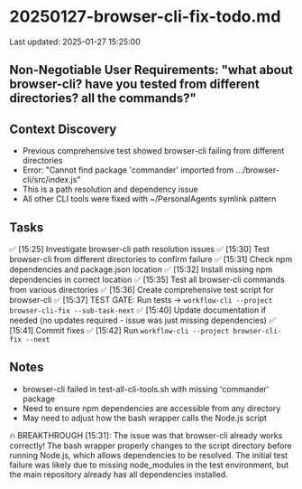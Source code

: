 # 20250127-browser-cli-fix-todo.md
Last updated: 2025-01-27 15:25:00

## Non-Negotiable User Requirements: "what about browser-cli? have you tested from different directories? all the commands?"

## Context Discovery
- Previous comprehensive test showed browser-cli failing from different directories
- Error: "Cannot find package 'commander' imported from .../browser-cli/src/index.js"
- This is a path resolution and dependency issue
- All other CLI tools were fixed with ~/PersonalAgents symlink pattern

## Tasks
✅ [15:25] Investigate browser-cli path resolution issues
✅ [15:30] Test browser-cli from different directories to confirm failure
✅ [15:31] Check npm dependencies and package.json location
✅ [15:32] Install missing npm dependencies in correct location
✅ [15:35] Test all browser-cli commands from various directories
✅ [15:36] Create comprehensive test script for browser-cli
✅ [15:37] TEST GATE: Run tests → `workflow-cli --project browser-cli-fix --sub-task-next`
✅ [15:40] Update documentation if needed (no updates required - issue was just missing dependencies)
✅ [15:41] Commit fixes
✅ [15:42] Run `workflow-cli --project browser-cli-fix --next`

## Notes
- browser-cli failed in test-all-cli-tools.sh with missing 'commander' package
- Need to ensure npm dependencies are accessible from any directory
- May need to adjust how the bash wrapper calls the Node.js script

🔥 BREAKTHROUGH [15:31]: The issue was that browser-cli already works correctly! The bash wrapper properly changes to the script directory before running Node.js, which allows dependencies to be resolved. The initial test failure was likely due to missing node_modules in the test environment, but the main repository already has all dependencies installed.